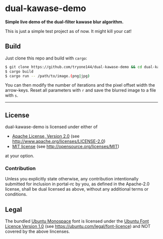 dual-kawase-demo
================

**Simple live demo of the dual-filter kawase blur algorithm.**

This is just a simple test project as of now. It might kill your cat!

## Build

Just clone this repo and build with `cargo`:

```sh
$ git clone https://github.com/tryone144/dual-kawase-demo && cd dual-kawase-demo
$ cargo build
$ cargo run -- /path/to/image.(png|jpg)
```

You can then modify the number of iterations and the pixel offset width the arrow-keys.
Reset all parameters with `r` and save the blurred image to a file with `s`.

---

## License

dual-kawase-demo is licensed under either of

* [Apache License, Version 2.0](./LICENSE-APACHE) (see http://www.apache.org/licenses/LICENSE-2.0)
* [MIT license](./LICENSE-MIT) (see http://opensource.org/licenses/MIT)

at your option.

### Contribution

Unless you explicitly state otherwise, any contribution intentionally submitted for inclusion in portal-rc by you, as defined in the Apache-2.0 license, shall be dual licensed as above, without any additional terms or conditions.

## Legal

The bundled [Ubuntu Monospace](./assets/UbuntuMono-R.ttf) font is licensed under the [Ubuntu Font Licence Version 1.0](./assets/ubuntu-font-license-1.0.txt) (see https://ubuntu.com/legal/font-licence) and NOT covered by the above lincenses.
